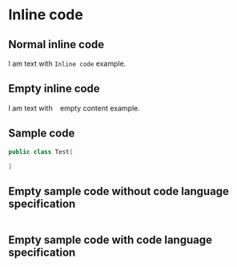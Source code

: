 # Inline code

## Normal inline code
I am text with `Inline code` example.

## Empty inline code
I am text with ` ` empty content example.

## Sample code
```c#
public class Test{

}
```

## Empty sample code without code language specification
```

```

## Empty sample code with code language specification
```c#

```
